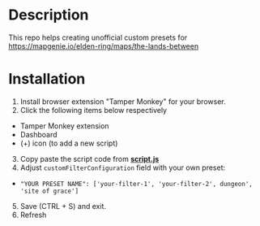# Description
This repo helps creating unofficial custom presets for https://mapgenie.io/elden-ring/maps/the-lands-between

# Installation

1. Install browser extension "Tamper Monkey" for your browser.
2. Click the following items below respectively
 - Tamper Monkey extension
 - Dashboard
 - (+) icon (to add a new script)
3. Copy paste the script code from **[script.js](https://github.com/crashbone/mapgenie-elden-ring-extension/blob/main/script.js)**
4. Adjust `customFilterConfiguration` field with your own preset:
 - `"YOUR PRESET NAME": ['your-filter-1', 'your-filter-2', dungeon', 'site of grace']`
5. Save (CTRL + S) and exit.
6. Refresh
